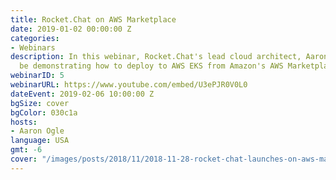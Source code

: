 ```yaml
---
title: Rocket.Chat on AWS Marketplace
date: 2019-01-02 00:00:00 Z
categories:
- Webinars
description: In this webinar, Rocket.Chat's lead cloud architect, Aaron Ogle, will
  be demonstrating how to deploy to AWS EKS from Amazon's AWS Marketplace.
webinarID: 5
webinarURL: https://www.youtube.com/embed/U3ePJR0V0L0
dateEvent: 2019-02-06 10:00:00 Z
bgSize: cover
bgColor: 030c1a
hosts:
- Aaron Ogle
language: USA
gmt: -6
cover: "/images/posts/2018/11/2018-11-28-rocket-chat-launches-on-aws-marketplace/aws-post-cover.jpg"
---
```


